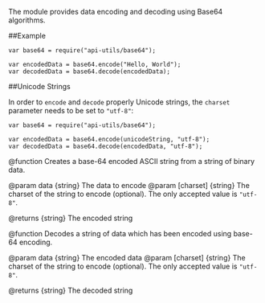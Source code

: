 <!-- This Source Code Form is subject to the terms of the Mozilla Public
   - License, v. 2.0. If a copy of the MPL was not distributed with this
   - file, You can obtain one at http://mozilla.org/MPL/2.0/. -->

The module provides data encoding and decoding using Base64 algorithms.

##Example

    var base64 = require("api-utils/base64");

    var encodedData = base64.encode("Hello, World");
    var decodedData = base64.decode(encodedData);

##Unicode Strings

In order to `encode` and `decode` properly Unicode strings, the `charset`
parameter needs to be set to `"utf-8"`:

    var base64 = require("api-utils/base64");

    var encodedData = base64.encode(unicodeString, "utf-8");
    var decodedData = base64.decode(encodedData, "utf-8");

<api name="encode">
@function
  Creates a base-64 encoded ASCII string from a string of binary data.

@param data {string}
  The data to encode
@param [charset] {string}
  The charset of the string to encode (optional).
  The only accepted value is `"utf-8"`.

@returns {string}
  The encoded string
</api>

<api name="decode">
@function
  Decodes a string of data which has been encoded using base-64 encoding.

@param data {string}
  The encoded data
@param [charset] {string}
  The charset of the string to encode (optional).
  The only accepted value is `"utf-8"`.

@returns {string}
  The decoded string
</api>
